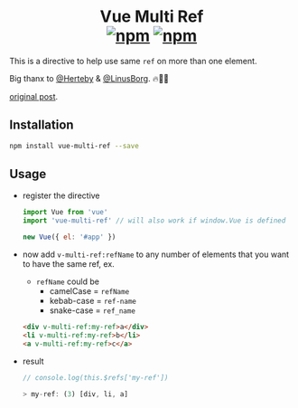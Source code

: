 <h1 align="center">
    Vue Multi Ref
    <br>
    <a href="https://www.npmjs.com/package/vue-multi-ref"><img src="https://img.shields.io/npm/v/vue-multi-ref.svg?style=for-the-badge" alt="npm" /></a> <a href="https://www.npmjs.com/package/vue-multi-ref"><img src="https://img.shields.io/npm/dt/vue-multi-ref.svg?style=for-the-badge" alt="npm" /></a>
</h1>

This is a directive to help use same `ref` on more than one element.

Big thanx to [@Herteby](https://github.com/herteby) & [@LinusBorg](https://github.com/LinusBorg). :fire::metal::clap:

[original post](https://forum.vuejs.org/t/how-to-use-the-same-ref-for-more-than-one-item/22481).

## Installation

```bash
npm install vue-multi-ref --save
```

## Usage

- register the directive

    ```js
    import Vue from 'vue'
    import 'vue-multi-ref' // will also work if window.Vue is defined

    new Vue({ el: '#app' })
    ```

- now add `v-multi-ref:refName` to any number of elements that you want to have the same ref, ex.
    + `refName` could be
        - camelCase = `refName`
        - kebab-case = `ref-name`
        - snake-case = `ref_name`

    ```html
    <div v-multi-ref:my-ref>a</div>
    <li v-multi-ref:my-ref>b</li>
    <a v-multi-ref:my-ref>c</a>
    ```

- result

    ```js
    // console.log(this.$refs['my-ref'])

    > my-ref: (3) [div, li, a]
    ```
